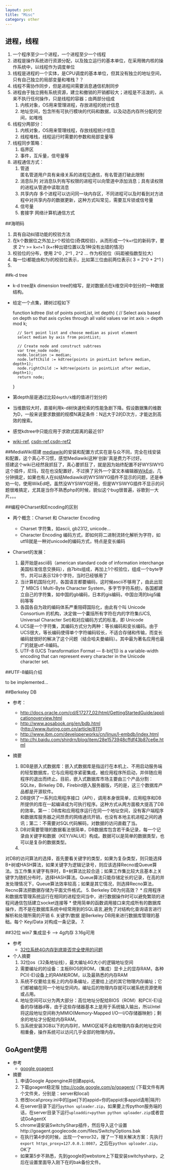 ```yaml
---
layout: post
title: "Misc"
category: other
---
```


## 进程，线程
1. 一个程序至少一个进程，一个进程至少一个线程
2. 进程是操作系统进行资源分配，以及独立运行的基本单位，在采用微内核的操作系统中，以线程作为调度单位
3. 线程是进程的一个实体，是CPU调度的基本单位，但其没有独立的地址空间，只有自己独立的局部变量和堆栈？？
4. 线程不需协作同步，但是进程间需要消息通信机制同步
5. 进程由于独立拥有系统资源，建立和撤销的开销都较大；进程是不活泼的，从来不执行任何操作，只是线程的容器；由两部分组成
    1. 内核对象，OS用来管理进程，存放进程的统计信息
    2. 地址空间，包含所有可执行模块的代码和数据，以及动态内存所分配的空间，如堆栈
6. 线程分两部分：
    1. 内核对象，OS用来管理线程，存放线程统计信息
    2. 线程堆栈，线程运行时需要的参数和局部变量等
7. 线程同步策略：
    1. 临界区
    2. 事件，互斥量，信号量等
6. 进程通信方式：
    1. 管道  
    匿名管道用户具有亲缘关系的进程见通信，有名管道打破此限制
    2. 消息队列
    对消息队列有写权限的进程可以向管道中添加消息；具有读权限的进程从管道中读取消息
    3. 共享内存
    多个进程可以访问同一块内存区，不同进程可以及时看到对方进程中对共享内存的数据更新，这种方式叫常见，需要互斥锁或信号量
    4. 信号量
    5. 套接字
    网络计算机通信方式

##海明码
1. 具有自动纠错功能的校验方法
2. 在k个数据位之外加上r个校验位(奇偶校验)，从而形成一个k+r位的新码字，要求 2^r >= k+r+1 (k+r种出错位置以及1种没有出错的情况)
3. 校验位的分布，使用 2^0 , 2^1 , 2^2 ... 作为校验位（码距被指数型拉大）
4. 每一位i都能由和为i的校验位表示，比如第三位由前两位表示( 3 = 2^0 + 2^1 )
5. 

##k-d tree
* k-d tree是k dimension tree的缩写，是对数据点在k维空间中划分的一种数据结构。
* 给定一个点集，建树过程如下

    function kdtree (list of points pointList, int depth)
    {
        // Select axis based on depth so that axis cycles through all valid values
        var int axis := depth mod k;
            
        // Sort point list and choose median as pivot element
        select median by axis from pointList;
            
        // Create node and construct subtrees
        var tree_node node;
        node.location := median;
        node.leftChild := kdtree(points in pointList before median, depth+1);
        node.rightChild := kdtree(points in pointList after median, depth+1);
        return node;
    }

* 第depth层是通过比较`depth/k`维的值进行划分的
* 当维数较大时，直接利用k-d树快速检索的性能急剧下降。假设数据集的维数为D，一般来说要求数据的规模N满足条件：N远大于2的D次方，才能达到高效的搜索。
* 感觉kdtree中只能应用于求欧式距离的最近邻?
* [wiki-ref](http://en.wikipedia.org/wiki/K-d_tree), [csdn-ref](http://blog.csdn.net/qll125596718/article/details/8426458),[csdn-ref2](http://blog.csdn.net/v_july_v/article/details/8203674)

##MediaWiki搭建
[mediawiki](http://www.mediawiki.org/wiki/MediaWiki)的安装和配置方式实在是与众不同，完全在线安装和配置，这个真心不习惯，感觉Mediawiki这种'创新'真是费力不讨好。  
搭建这个wiki已经然我抓狂了，真心要抓狂了，就是因为始终配置不好WYSIWYG这个插件，尼玛，现在也没配置好，不过换了另外一个富文本编辑器[WikEdi](http://en.wikipedia.org/wiki/User:Cacycle/wikEd)，几分钟搞定，如果也有人在纠结Mediawiki的WYSIWYG插件不显示的问题，还是奉劝一句，使用WikEd吧，虽然没WYSIWYG好用，但是WYSIWYG插件不显示的问题很难搞定，尤其是当你不熟悉php的时候，貌似这个bug很普遍，谷歌到一大片。。。  


##编程中Charset和Encoding的区别

* 两个概念：Charset 和 Character Encoding

    * Charset 字符集，如ascii, gb2312, unicode...
    * Character Encoding 编码方式，即如何将二进制流转化解析为字符，如utf8就是一种对unicode的编码方式，特点是变长编码

* Charset的发展：

    1. 最开始是ascii码（american standard code of information interchange 美国标准信息交换码），由7bits组成，再加上1个校验位，组成一个byte字节，共可以表示128个字符，当时已经够用了
    2. 当计算机国际化时，各国语言都要编码，这时候ascii不够用了，由此出现了 MBCS ( Multi-Byte Character System，多字节字符系统)，各国都建立自己的字符集，如中国的gb编码，日本的gis编码，中国台湾的big5编码等等
    3. 各国各自为政的编码体系严重阻碍国际化，由此有个叫 Unicode Consortium 的机构，决定做一个囊括所有字符在内的字符集(UCS, Universal Character Set)和对应编码方式的标准，即 Unicode
    4. UCS是一个字符集，其编码方式分为两种：等长编码和变长编码。由于UCS很大，等长编码使得单个字符编码较长，不适合存储和传输，而变长编码就很好的解决了这个问题（结合哈夫曼编码）。其中最为著名应用也最广的就是utf-8编码。
    5. UTF-8 (UCS Transformation Format — 8-bit[1]) is a variable-width encoding that can represent every character in the Unicode character set. 

##UTF-8编码介绍

to be implemented...

##Berkeley DB

* 参考：
  * http://docs.oracle.com/cd/E17277_02/html/GettingStartedGuide/applicationoverview.html
  * http://www.aosabook.org/en/bdb.html  (http://www.ituring.com.cn/article/8111)
  * http://www.ibm.com/developerworks/cn/linux/l-embdb/index.html
  * http://hi.baidu.com/shirdrn/blog/item/28e1573948cffdf43b87ce6e.html

* 摘要
  1. BDB是嵌入式数据库：嵌入式数据库是指运行在本机上、不用启动服务端的轻型数据库，它与应用程序紧密集成，被应用程序所启动，并伴随应用程序的退出而终止。目前，嵌入式数据库市场主要由三个产品分割：SQLite，Birkeley DB，Firebird嵌入服务器版，巧的是，这三个数据库产品都是开源软件。
  2. DB提供了一系列应用程序接口（API），调用本身很简单，应用程序和DB所提供的库在一起编译成为可执行程序。这种方式从两方面极大提高了DB的效率。第一：DB库和应用程序运行在同一个地址空间，没有客户端程序和数据库服务器之间昂贵的网络通讯开销，也没有本地主机进程之间的通讯；第二：不需要对SQL代码解码，对数据的访问直截了当。
  3. DB对需要管理的数据看法很简单，DB数据库包含若干条记录，每一个记录由关键字和数据（KEY/VALUE）构成。数据可以是简单的数据类型，也可以是复杂的数据类型。
  4.
对DB的访问算法的选择，首先要看关键字的类型，如果为复杂类型，则只能选择B+树或HASH算法，如果关键字为逻辑记录号，则应该选择Recno或Queue算法。当工作集关键字有序时，B+树算法比较合适；如果工作集比较大且基本上关键字为随机分布时，选择HASH算法。Queue算法只能存储定长的记录，在高的并发处理情况下，Queue算法效率较高；如果是其它情况，则选择Recno算法，Recno算法把数据存储为平面文件格式。
  5. Berkeley DB为何高效？
      * 应用程序和数据库管理系统运行在相同的进程空间当中，进行数据操作时可以避免繁琐的进程间通信包括建立socket连接等
      * 使用简单的函数调用接口来完成所有的数据库操作，而不是在数据库系统中经常用到的SQL语言,避免了对结构化查询语言进行解析和处理所需的开销
  6. 关键字/数据 是Berkeley DB用来进行数据库管理的基础。每个 Key/Data 对构成一条记录。
  7. 

##32位 win7 集成显卡 --> 4g内存 3.16g可用
* 参考
  * [32位系统4G内存到底能否完全使用的问题](http://www.2cto.com/os/201205/132001.html)
* 个人摘要
  1. 32位os（32条地址线），最大编址4G大小的逻辑地址空间
  2. 需要编址的的设备：主板BIOS的ROM，（集成）显卡上的显存RAM，各种PCI(-E)设备上的RAM和ROM，以及最熟悉的内存RAM
  3. 系统不仅要给主板上的内存条编址，还要给上述的其它物理内存编址；它们都被编在同一个地址空间内，编址后的物理内存就可以被系统资源使用或占用。
  4. 地址空间可以分为两大部分：高位地址分配给BIOS（ROM）和PCI(-E)设备的存储器d等，由于这些存储器基本上是用于系统输入输出，所以Intel将这段地址空间称为MMIO(Memory-Mapped I/O—I/O存储器映射)；剩余的地址才分配给内存RAM。
  5. 当系统安装3GB以下的内存时，MMIO区域不会和物理内存条的地址空间相重叠，操作系统可以访问几乎全部的物理内存。 

## GoAgent使用
* 参考
  * [google goagent](http://code.google.com/p/goagent/)
* 摘要
  1. 申请Google Appengine并创建appid。
  2. 下载goagent稳定版 http://code.google.com/p/goagent/ (下载文件有两个文件夹，分别是：server和local)
  3. 修改local\proxy.ini中的[gae]下的appid=你的appid(多appid请用|隔开)
  4. 在server目录下运行`python uploader.zip`，如果要上传python服务端的话，在server目录下运行`uploaddir=python python uploader.zip`或者尝试GoAgentX
  5. chrome请安装SwitchySharp插件，然后导入这个设置http://goagent.googlecode.com/files/SwitchyOptions.bak
  * 在执行第4步的时候，出现一个error32，搜了一下相关解决方案：先执行`export https_proxy=127.0.0.1:8087`，之后在`python uploader.zip`，OK了
  * 如果第5步不熟悉，先到google的webstore上下载安装switchysharp，之后在设置里面导入刚下在的bak备份文件。
